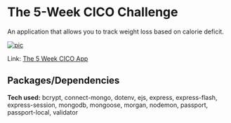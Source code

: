 
# The 5-Week CICO Challenge
An application that allows you to track weight loss based on calorie deficit.

<a href="#"><img src="[https://i.ibb.co/DQWVXRy/groceryapplandingpage.png](https://github.com/RenaePeppers/100HoursProjectV4MVC/blob/main/public/images/homepage.jpg)" alt="pic" border="0" /></a>

Link: [The 5 Week CICO App](https://fiveweekchallengev6.herokuapp.com/)
## Packages/Dependencies

**Tech used:** bcrypt, connect-mongo, dotenv, ejs, express, express-flash, express-session, mongodb, mongoose, morgan, nodemon, passport, passport-local, validator


